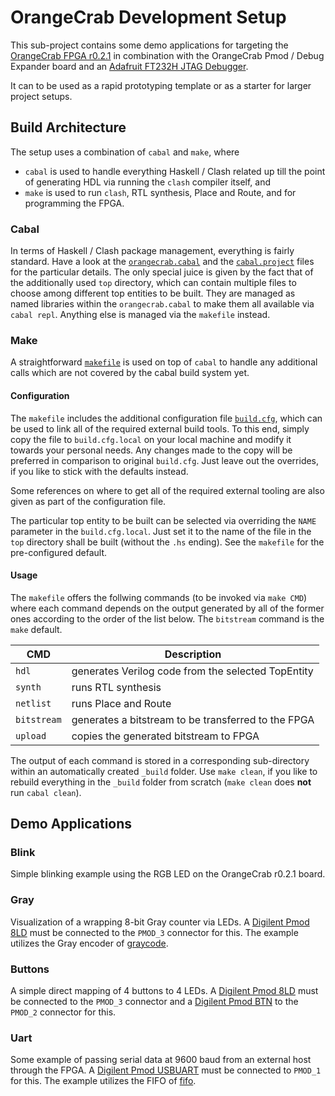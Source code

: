 # OrangeCrab Development Setup

This sub-project contains some demo applications for targeting the [OrangeCrab FPGA r0.2.1](https://orangecrab-fpga.github.io/orangecrab-hardware/docs/r0.2.1) in combination with the OrangeCrab Pmod / Debug Expander board and an [Adafruit FT232H JTAG Debugger](https://learn.adafruit.com/adafruit-ft232h-breakout).

It can to be used as a rapid prototyping template or as a starter for larger project setups.

## Build Architecture

The setup uses a combination of `cabal` and `make`, where
* `cabal` is used to handle everything Haskell / Clash related up till the point of generating HDL via running the `clash` compiler itself, and
* `make` is used to run `clash`, RTL synthesis, Place and Route, and for programming the FPGA.

### Cabal

In terms of Haskell / Clash package management, everything is fairly standard. Have a look at the [`orangecrab.cabal`](orangecrab.cabal) and the [`cabal.project`](../cabal.project) files for the particular details. The only special juice is given by the fact that of the additionally used `top` directory, which can contain multiple files to choose among different top entities to be built. They are managed as named libraries within the `orangecrab.cabal` to make them all available via `cabal repl`. Anything else is managed via the `makefile` instead.

### Make

A straightforward [`makefile`](makefile) is used on top of `cabal` to handle any additional calls which are not covered by the cabal build system yet.

#### Configuration

The `makefile` includes the additional configuration file [`build.cfg`](build.cfg), which can be used to link all of the required external build tools. To this end, simply copy the file to `build.cfg.local` on your local machine and modify it towards your personal needs. Any changes made to the copy will be preferred in comparison to original `build.cfg`. Just leave out the overrides, if you like to stick with the defaults instead.

Some references on where to get all of the required external tooling are also given as part of the configuration file.

The particular top entity to be built can be selected via overriding the `NAME` parameter in the `build.cfg.local`. Just set it to the name of the file in the `top` directory shall be built (without the `.hs` ending). See the `makefile` for the pre-configured default.

#### Usage

The `makefile` offers the follwing commands (to be invoked via `make CMD`) where each command depends on the output generated by all of the former ones according to the order of the list below. The `bitstream` command is the `make` default.

| CMD         | Description                                         |
| ----------- | --------------------------------------------------- |
| `hdl`       | generates Verilog code from the selected TopEntity  |
| `synth`     | runs RTL synthesis                                  |
| `netlist`   | runs Place and Route                                |
| `bitstream` | generates a bitstream to be transferred to the FPGA |
| `upload`    | copies the generated bitstream to FPGA              |

The output of each command is stored in a corresponding sub-directory within an automatically created `_build` folder. Use `make clean`, if you like to rebuild everything in the `_build` folder from scratch (`make clean` does **not** run `cabal clean`).

## Demo Applications

### Blink

Simple blinking example using the RGB LED on the OrangeCrab r0.2.1 board.

### Gray

Visualization of a wrapping 8-bit Gray counter via LEDs. A [Digilent Pmod 8LD](https://digilent.com/reference/pmod/pmod8ld/start) must be connected to the `PMOD_3` connector for this. The example utilizes the Gray encoder of [graycode](../graycode).

### Buttons

A simple direct mapping of 4 buttons to 4 LEDs. A [Digilent Pmod 8LD](https://digilent.com/reference/pmod/pmod8ld/start) must be connected to the `PMOD_3` connector and a [Digilent Pmod BTN](https://digilent.com/reference/pmod/pmodbtn/start) to the `PMOD_2` connector for this.

### Uart

Some example of passing serial data at 9600 baud from an external host through the FPGA. A [Digilent Pmod USBUART](https://digilent.com/reference/pmod/pmodbtn/start) must be connected to `PMOD_1` for this. The example utilizes the FIFO of [fifo](../fifo).